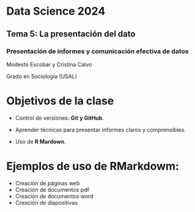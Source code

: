 # Data Science 2024

## Tema 5: La presentación del dato

### Presentación de informes y comunicación efectiva de datos

Modesto Escobar y Cristina Calvo

Grado en Sociología (USAL)

# Objetivos de la clase

  - Control de versiones: **Git y GitHub**.

   - Aprender técnicas para presentar informes claros y comprensibles.
   - Uso de **R Mardown**.

# Ejemplos de uso de RMarkdowm: 

  - Creación de páginas web
  - Creación de documentos pdf
  - Creación de documentos word
  - Creación de diapositivas
